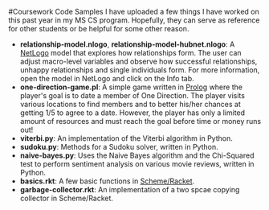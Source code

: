 #Coursework Code Samples
I have uploaded a few things I have worked on this past year in my MS CS program. Hopefully, they can serve as reference for other students or be helpful for some other reason. 

- **relationship-model.nlogo**, **relationship-model-hubnet.nlogo**: A [NetLogo](https://ccl.northwestern.edu/netlogo/) model that explores how relationships form. The user can adjust macro-level variables and observe how successful relationships, unhappy relationships and single individuals form. For more information, open the model in NetLogo and click on the Info tab.
- **one-direction-game.pl**: A simple game written in [Prolog](http://www.swi-prolog.org/) where the player's goal is to date a member of One Direction. The player visits various locations to find members and to better his/her chances at getting 1/5 to agree to a date. However, the player has only a limited amount of resources and must reach the goal before time or money runs out! 
- **viterbi.py**: An implementation of the Viterbi algorithm in Python.
- **sudoku.py**: Methods for a Sudoku solver, written in Python.
- **naive-bayes.py**: Uses the Naive Bayes algorithm and the Chi-Squared test to perform sentiment analysis on various movie reviews, written in Python.
- **basics.rkt**: A few basic functions in [Scheme/Racket](http://racket-lang.org/). 
- **garbage-collector.rkt**: An implementation of a two spcae copying collector in Scheme/Racket.